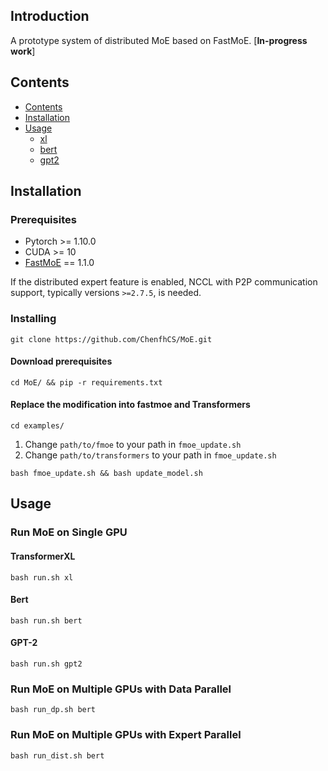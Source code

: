 ## Introduction

A prototype system of distributed MoE based on FastMoE.  [**In-progress work**]

## Contents
* [Contents](#contents)
* [Installation](#installation)
* [Usage](#usage)
  * [xl](####TransformerXL)
  * [bert](#Bert)
  * [gpt2](#GPT-2)

## Installation

### Prerequisites
* Pytorch >= 1.10.0
* CUDA >= 10
* [FastMoE](https://github.com/laekov/fastmoe) == 1.1.0

If the distributed expert feature is enabled, NCCL with P2P communication
support, typically versions `>=2.7.5`, is needed. 

### Installing
```
git clone https://github.com/ChenfhCS/MoE.git
```
#### Download prerequisites
```
cd MoE/ && pip -r requirements.txt
```
#### Replace the modification into fastmoe and Transformers
```
cd examples/
```
1. Change `path/to/fmoe` to your path in ``fmoe_update.sh``
2. Change `path/to/transformers` to your path in ``fmoe_update.sh``
```
bash fmoe_update.sh && bash update_model.sh
```

## Usage
### Run MoE on Single GPU
#### TransformerXL
```
bash run.sh xl
```
#### Bert
```
bash run.sh bert
```
#### GPT-2
```
bash run.sh gpt2
```
### Run MoE on Multiple GPUs with Data Parallel
```
bash run_dp.sh bert
```
### Run MoE on Multiple GPUs with Expert Parallel
```
bash run_dist.sh bert
```
<!-- 
### Transformer-XL
#### 1. Download dataset
```
cd transformer-xl
bash scripts/getdata.sh
```

#### 2. Run example
```
bash scripts/run_enwik8_base_moe.sh train --work_dir=works/
```

### GPT-2
### 1. Download dataset
Before training GPT-2 model, corpus dataset should be prepared. We recommend to build your own corpus by using [Expanda](https://github.com/affjljoo3581/Expanda). Instead, training module requires tokenized training and evaluation datasets with their vocabulary file.

```
cd data/ && mkdir gpt2_wiki && cd gpt2_wiki
```
Download expanda:
```
pip install expanda
```
Then, download Wikipedia dump file from here. In this example, we are going to test with part of the [wiki](https://dumps.wikimedia.org/enwiki/). Download the file through the browser, move to workspace/src and rename to wiki.xml.bz2. Instead, run below code:
```
mkdir src
wget -O src/wiki.xml.bz2 https://dumps.wikimedia.org/enwiki/20230801/enwiki-20230801-pages-articles11.xml-p6899367p7054859.bz2
```
After downloading the dump file, we need to setup the configuration file. Create `expanda.cfg` file and write the below:
```
[expanda.ext.wikipedia]
num-cores           = 6

[tokenization]
unk-token           = <unk>
control-tokens      = <s>
                      </s>
                      <pad>

[build]
input-files         =
    --expanda.ext.wikipedia     src/wiki.xml.bz2
```
Now we are ready to build! Run Expanda by using:
```
expanda build
```

You may encounter a problem with:
```
TypeError: Can’t convert <tokenizers.trainers.BpeTrainer object at 0x7f8641325570> to Sequence
```

Just fix it by changing the following code in your `tokenizer.py` file:
```
tokenizer.train(trainer=trainer, files=[subset_file])
```

### 2. Install gpt2
Install gpt2 by importing this module to the python path:
```
export PYTHONPATH=/path/to/MoE/my_examples/GPT2/src
```
or you can add the above command to `~/.bashrc` file and do

```
source ~/.bashrc
```

### 3. Run example
```
bash scripts/run_gpt_moe.sh train --work_dir=works/
``` -->
